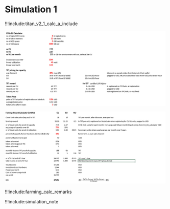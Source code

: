 
# Simulation 1

!!!include:titan_v2_1_calc_a_include

![](img/titanv21_calc_param.jpg)

![](img/titanv21_calc_1.jpg)


!!!include:farming_calc_remarks

!!!include:simulation_note